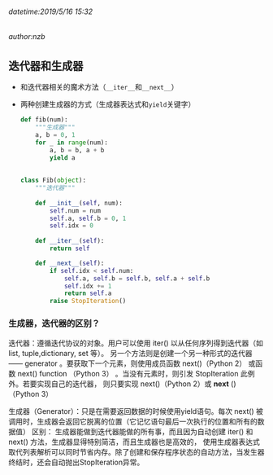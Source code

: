 ###### datetime:2019/5/16 15:32
###### author:nzb

## 迭代器和生成器

   - 和迭代器相关的魔术方法（`__iter__`和`__next__`）

   - 两种创建生成器的方式（生成器表达式和`yield`关键字）

     ```Python
     def fib(num):
         """生成器"""
         a, b = 0, 1
         for _ in range(num):
             a, b = b, a + b
             yield a
        
        
     class Fib(object):
         """迭代器"""
         
         def __init__(self, num):
             self.num = num
             self.a, self.b = 0, 1
             self.idx = 0
        
         def __iter__(self):
             return self
     
         def __next__(self):
             if self.idx < self.num:
                 self.a, self.b = self.b, self.a + self.b
                 self.idx += 1
                 return self.a
             raise StopIteration()
     ```

### 生成器，迭代器的区别？

迭代器：遵循迭代协议的对象。用户可以使用 iter() 以从任何序列得到迭代器（如 list, tuple,dictionary, set 等）。
另一个方法则是创建一个另一种形式的迭代器 —— generator 。要获取下一个元素，则使用成员函数 next()（Python 2）
或函数 next() function （Python 3） 。当没有元素时，则引发 StopIteration 此例外。若要实现自己的迭代器，
则只要实现 next()（Python 2）或 __next__ ()（Python 3）

生成器（Generator）：只是在需要返回数据的时候使用yield语句。每次 next() 被调用时，生成器会返回它脱离的位置（它记忆语句最后一次执行的位置和所有的数据值）
区别： 生成器能做到迭代器能做的所有事，而且因为自动创建 iter() 和 next() 方法，生成器显得特别简洁，而且生成器也是高效的，
使用生成器表达式取代列表解析可以同时节省内存。除了创建和保存程序状态的自动方法，当发生器终结时，还会自动抛出StopIteration异常。
